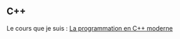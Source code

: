 ## C++
Le cours que je suis : <a href="https://zestedesavoir.com/tutoriels/822/la-programmation-en-c-moderne/">La programmation en C++ moderne</a>
